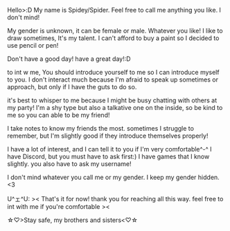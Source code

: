 Hello>:D My name is Spidey/Spider. Feel free to call me anything you like. I don't mind!

My gender is unknown, it can be female or male. Whatever you like! I like to draw sometimes, It's my talent. I can't afford to buy a paint so I decided to use pencil or pen!

Don't have a good day! have a great day!:D

to int w me, You should introduce yourself to me so I can introduce myself to you. I don't interact much because I'm afraid to speak up sometimes or approach, but only if I have the guts to do so.

it's best to whisper to me because I might be busy chatting with others at my party! I'm a shy type but also a talkative one on the inside, so be kind to me so you can able to be my friend!

I take notes to know my friends the most. sometimes I struggle to remember, but I'm slightly good if they introduce themselves properly!

I have a lot of interest, and I can tell it to you if I'm very comfortable^-^ I have Discord, but you must have to ask first:)
I have games that I know slightly. you also have to ask my username!

I don't mind whatever you call me or my gender. I keep my gender hidden.<3

U^ェ^U: >< That's it for now! thank you for reaching all this way. feel free to int with me if you're comfortable ><

☆♡>Stay safe, my brothers and sisters<♡☆
